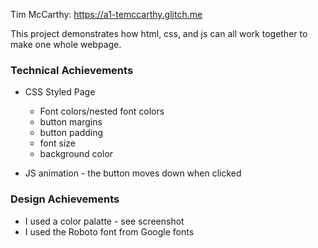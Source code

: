 Tim McCarthy: https://a1-temccarthy.glitch.me

This project demonstrates how html, css, and js can all work together to make one whole webpage.

### Technical Achievements
* CSS Styled Page
    * Font colors/nested font colors
    * button margins
    * button padding
    * font size
    * background color

* JS animation - the button moves down when clicked

### Design Achievements
* I used a color palatte - see screenshot
* I used the Roboto font from Google fonts